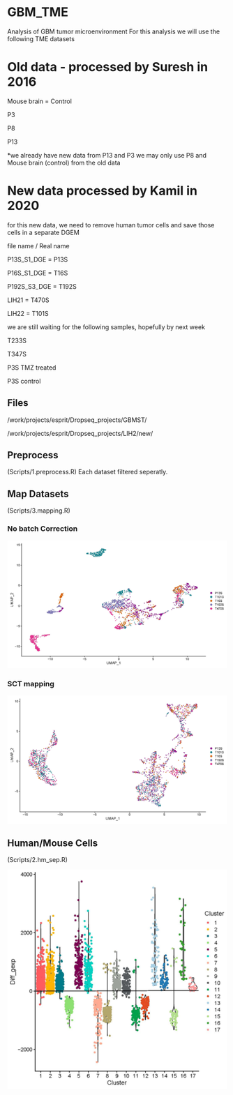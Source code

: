 # GBM_TME
Analysis of GBM tumor microenvironment
For this analysis we will use the following TME datasets

# Old data - processed by Suresh in 2016

Mouse brain = Control

P3

P8

P13

*we already have new data from P13 and P3 we may only use P8 and Mouse brain (control) from the old data

# New data processed by Kamil in 2020

for this new data, we need to remove human tumor cells and save those cells in a separate DGEM

file name      /     Real name

P13S_S1_DGE         = P13S  

P16S_S1_DGE         = T16S

P192S_S3_DGE        = T192S

LIH21               = T470S 

LIH22               = T101S

we are still waiting for the following samples, hopefully by next week

T233S

T347S

P3S TMZ treated

P3S control


## Files
/work/projects/esprit/Dropseq_projects/GBMST/

/work/projects/esprit/Dropseq_projects/LIH2/new/



## Preprocess
(Scripts/1.preprocess.R)
Each dataset filtered seperatly.

## Map Datasets
(Scripts/3.mapping.R)

### No batch Correction

![Test Image 1](Figures/Cells.jpg)

### SCT mapping 
![Test Image 1](Figures/Cells2.jpg)

## Human/Mouse Cells
(Scripts/2.hm_sep.R)

![Test Image 1](Figures/Cluster_4_Validation_Page_4.jpg)



